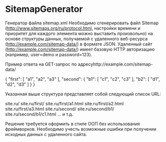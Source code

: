 # SitemapGenerator
Генератор файла sitemap.xml
Необходимо сгенерировать файл Sitemap (http://www.sitemaps.org/ru/protocol.html, настройки времени и приоритет для каждого элемента
можно выставить произвольно) на основе структуры данных, получаемой с удаленного веб-ресурса (http://example.com/sitemap-data/) в формате JSON.
Удаленный сайт (http://example.com/sitemap-data/) имеет базовую HTTP авторизацию (например, user=demo и password=123).


Пример ответа на GET-запрос по адресуhttp://example.com/sitemap-data/

{
    "first": [
        "a1",
        "a2",
        "a3"
    ],
    "second": {
        "b1": [
            "c1",
            "c2",
            "c3"
        ],
        "b2": [
            "d1",
            "d2",
            "d3"
        ]
    }
}

Указанная выше структура представляет собой следующий список URL:

site.ru/
site.ru/first/
site.ru/first/a1.html
site.ru/first/a2.html
site.ru/first/a3.html
site.ru/second/
site.ru/second/b1/
site.ru/second/b1/c1.html
   ...
и т.д.

Решение требуется оформить в стиле ООП без использования фреймворков.
Необходимо учесть возможные ошибки при получении исходных данных с удаленного сайта.
